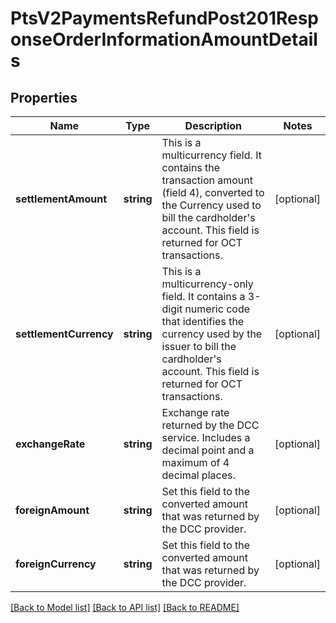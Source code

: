 # PtsV2PaymentsRefundPost201ResponseOrderInformationAmountDetails

## Properties
Name | Type | Description | Notes
------------ | ------------- | ------------- | -------------
**settlementAmount** | **string** | This is a multicurrency field. It contains the transaction amount (field 4), converted to the Currency used to bill the cardholder&#39;s account. This field is returned for OCT transactions. | [optional] 
**settlementCurrency** | **string** | This is a multicurrency-only field. It contains a 3-digit numeric code that identifies the currency used by the issuer to bill the cardholder&#39;s account. This field is returned for OCT transactions. | [optional] 
**exchangeRate** | **string** | Exchange rate returned by the DCC service. Includes a decimal point and a maximum of 4 decimal places. | [optional] 
**foreignAmount** | **string** | Set this field to the converted amount that was returned by the DCC provider. | [optional] 
**foreignCurrency** | **string** | Set this field to the converted amount that was returned by the DCC provider. | [optional] 

[[Back to Model list]](../README.md#documentation-for-models) [[Back to API list]](../README.md#documentation-for-api-endpoints) [[Back to README]](../README.md)


